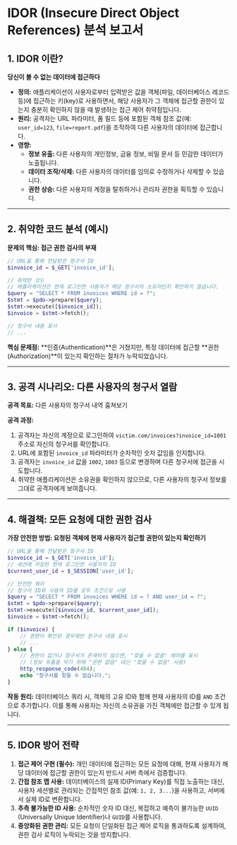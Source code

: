 # IDOR (Insecure Direct Object References) 분석 보고서

## 1. IDOR 이란?

**당신이 볼 수 없는 데이터에 접근하다**

- **정의:** 애플리케이션이 사용자로부터 입력받은 값을 객체(파일, 데이터베이스 레코드 등)에 접근하는 키(key)로 사용하면서, 해당 사용자가 그 객체에 접근할 권한이 있는지 충분히 확인하지 않을 때 발생하는 접근 제어 취약점입니다.
- **원리:** 공격자는 URL 파라미터, 폼 필드 등에 포함된 객체 참조 값(예: `user_id=123`, `file=report.pdf`)을 조작하여 다른 사용자의 데이터에 접근합니다.
- **영향:**
    - **정보 유출:** 다른 사용자의 개인정보, 금융 정보, 비밀 문서 등 민감한 데이터가 노출됩니다.
    - **데이터 조작/삭제:** 다른 사용자의 데이터를 임의로 수정하거나 삭제할 수 있습니다.
    - **권한 상승:** 다른 사용자의 계정을 탈취하거나 관리자 권한을 획득할 수 있습니다.

---

## 2. 취약한 코드 분석 (예시)

**문제의 핵심: 접근 권한 검사의 부재**

```php
// URL을 통해 전달받은 청구서 ID
$invoice_id = $_GET['invoice_id'];

// 취약한 코드
// 애플리케이션은 현재 로그인한 사용자가 해당 청구서의 소유자인지 확인하지 않습니다.
$query = "SELECT * FROM invoices WHERE id = ?";
$stmt = $pdo->prepare($query);
$stmt->execute([$invoice_id]);
$invoice = $stmt->fetch();

// 청구서 내용 표시
// ...
```

**핵심 문제점:** **인증(Authentication)**은 거쳤지만, 특정 데이터에 접근할 **권한(Authorization)**이 있는지 확인하는 절차가 누락되었습니다.

---

## 3. 공격 시나리오: 다른 사용자의 청구서 열람

**공격 목표:** 다른 사용자의 청구서 내역 훔쳐보기

**공격 과정:**
1.  공격자는 자신의 계정으로 로그인하여 `victim.com/invoices?invoice_id=1001` 주소로 자신의 청구서를 확인합니다.
2.  URL에 포함된 `invoice_id` 파라미터가 순차적인 숫자 값임을 인지합니다.
3.  공격자는 `invoice_id` 값을 `1002`, `1003` 등으로 변경하며 다른 청구서에 접근을 시도합니다.
4.  취약한 애플리케이션은 소유권을 확인하지 않으므로, 다른 사용자의 청구서 정보를 그대로 공격자에게 보여줍니다.

---

## 4. 해결책: 모든 요청에 대한 권한 검사

**가장 안전한 방법: 요청된 객체에 현재 사용자가 접근할 권한이 있는지 확인하기**

```php
// URL을 통해 전달받은 청구서 ID
$invoice_id = $_GET['invoice_id'];
// 세션에 저장된 현재 로그인한 사용자의 ID
$current_user_id = $_SESSION['user_id'];

// 안전한 쿼리
// 청구서 ID와 사용자 ID를 모두 조건으로 사용
$query = "SELECT * FROM invoices WHERE id = ? AND user_id = ?";
$stmt = $pdo->prepare($query);
$stmt->execute([$invoice_id, $current_user_id]);
$invoice = $stmt->fetch();

if ($invoice) {
    // 권한이 확인된 경우에만 청구서 내용 표시
    // ...
} else {
    // 권한이 없거나 청구서가 존재하지 않으면, "찾을 수 없음" 에러를 표시
    // (정보 유출을 막기 위해 "권한 없음" 대신 "찾을 수 없음" 사용)
    http_response_code(404);
    echo "청구서를 찾을 수 없습니다.";
}
```

**작동 원리:** 데이터베이스 쿼리 시, 객체의 고유 ID와 함께 현재 사용자의 ID를 `AND` 조건으로 추가합니다. 이를 통해 사용자는 자신의 소유권을 가진 객체에만 접근할 수 있게 됩니다.

---

## 5. IDOR 방어 전략

1.  **접근 제어 구현 (필수):** 개인 데이터에 접근하는 모든 요청에 대해, 현재 사용자가 해당 데이터에 접근할 권한이 있는지 반드시 서버 측에서 검증합니다.
2.  **간접 참조 맵 사용:** 데이터베이스의 실제 ID(Primary Key)를 직접 노출하는 대신, 사용자 세션별로 관리되는 간접적인 참조 값(예: `1, 2, 3...`)을 사용하고, 서버에서 실제 ID로 변환합니다.
3.  **추측 불가능한 ID 사용:** 순차적인 숫자 ID 대신, 복잡하고 예측이 불가능한 `UUID` (Universally Unique Identifier)나 `GUID`를 사용합니다.
4.  **중앙화된 권한 관리:** 모든 요청이 단일화된 접근 제어 로직을 통과하도록 설계하여, 권한 검사 로직이 누락되는 것을 방지합니다.
